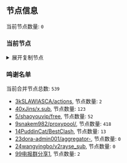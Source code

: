 
## 节点信息
当前节点数量: `0`
### 当前节点
<details>
  <summary>展开复制节点</summary>

    

</details>

### 鸣谢名单
当前合并节点总数: `539`
- [3kSLAWIASCA/actions](https://github.com/kSLAWIASCA/actions), 节点数量: `2`
- [40xJins/x.sub](https://github.com/0xJins/x.sub), 节点数量: `123`
- [5/shaoyouvip/free](https://github.com/shaoyouvip/free), 节点数量: `52`
- [9snakem982/proxypool/](https://github.com/snakem982/proxypool/), 节点数量: `418`
- [14PuddinCat/BestClash](https://github.com/PuddinCat/BestClash), 节点数量: `13`
- [23dora-admin001/aggregator-](https://github.com/dora-admin001/aggregator-), 节点数量: `0`
- [24wangyingbo/v2rayse_sub](https://github.com/wangyingbo/v2rayse_sub), 节点数量: `0`
- [99电报群分享1](https://github.com/cdddbc/getAirport), 节点数量: `2`



